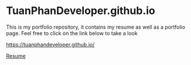 # TuanPhanDeveloper.github.io

This is my portfolio repository, it contains my resume as well as
a portfolio page. Feel free to click on the link below to take a look

https://tuanphandeveloper.github.io/

[Resume](../master/TuanPhanResumeGitHubViewFriendly.pdf)

